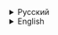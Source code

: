 <details>
   <summary>Русский</summary>

# Политика конфиденциальности

Последнее обновление: [дата]

## Введение
Мы уважаем вашу конфиденциальность и стремимся защитить данные, которые могут быть собраны нашим Discord-ботом. Эта политика конфиденциальности описывает, какие данные собираются, как они используются и как мы защищаем вашу информацию.

---

## 1. Какие данные мы собираем?

### 1.1 Данные, предоставляемые пользователями
Когда вы взаимодействуете с ботом, мы можем получать следующие данные:
- **Публичные данные вашего Discord-аккаунта**: ваше имя пользователя, аватар и идентификатор пользователя (User ID).
- **Данные о сервере**: идентификаторы серверов (Server ID), текстовых и голосовых каналов, в которых используется бот.
- **Контент взаимодействий**: команды, которые вы отправляете боту, и параметры команд.

### 1.2 Автоматически собираемые данные
Бот может собирать технические данные для улучшения своей работы, включая:
- Статистику использования команд (например, частоту вызова команд).
- Информацию о сбоях или ошибках в работе.

---

## 2. Как мы используем собранные данные?

Мы используем данные для следующих целей:
- Обеспечение функциональности бота (например, воспроизведение музыки, управление очередью).
- Поддержание и улучшение производительности и стабильности бота.
- Предоставление технической поддержки при возникновении проблем.

---

## 3. Хранение данных

### 3.1 Временное хранение
Бот не сохраняет данные пользователей и серверов на постоянной основе. Информация, такая как список песен в очереди, хранится временно в памяти и удаляется после завершения работы бота или при его отключении.

### 3.2 Исключения
Если для функционирования бота потребуется временно хранить данные (например, для логов ошибок), они будут удалены в течение [укажите срок, например, 30 дней].

---

## 4. Раскрытие данных третьим лицам

Мы не передаём ваши данные третьим лицам, за исключением случаев:
- Если это требуется по закону.
- Если это необходимо для защиты наших прав или предотвращения незаконной деятельности.

---

## 5. Безопасность данных

Мы принимаем разумные меры для защиты данных, которые обрабатывает бот:
- Используем защищённые серверы и протоколы передачи данных.
- Минимизируем объём обрабатываемой информации.
- Обновляем зависимости и код бота для устранения уязвимостей.

---

## 6. Ваши права

Вы имеете право:
- Запросить удаление любых данных, собранных ботом, если они хранятся.
- Получить разъяснения относительно использования данных.

Для реализации этих прав свяжитесь с нами по указанным контактам.

---

## 7. Контакты

Если у вас есть вопросы по поводу политики конфиденциальности или работы бота, свяжитесь с нами:
- **Email**: [ваш_email@example.com]
- **Discord**: [ваше_имя_пользователя в Discord]

---

## 8. Изменения политики конфиденциальности

Мы оставляем за собой право изменять эту политику конфиденциальности. Все изменения будут опубликованы по следующему адресу: [вставьте ссылку на этот документ].

</details>

<details>
   <summary>English</summary>

# Privacy Policy

Last updated: [date]

## Introduction
We respect your privacy and are committed to protecting any data collected by our Discord bot. This privacy policy explains what data is collected, how it is used, and how we protect your information.

---

## 1. What data do we collect?

### 1.1 User-provided data
When you interact with the bot, we may collect the following data:
- **Public data from your Discord account**: your username, avatar, and user ID.
- **Server data**: server IDs, text, and voice channels where the bot is used.
- **Interaction content**: commands you send to the bot and command parameters.

### 1.2 Automatically collected data
The bot may collect technical data to improve its performance, including:
- Command usage statistics (e.g., frequency of commands used).
- Information about crashes or errors.

---

## 2. How do we use the collected data?

We use the data for the following purposes:
- To ensure the functionality of the bot (e.g., playing music, managing queues).
- To maintain and improve the bot’s performance and stability.
- To provide technical support in case of issues.

---

## 3. Data storage

### 3.1 Temporary storage
The bot does not store user or server data permanently. Information such as the song queue is stored temporarily in memory and is cleared when the bot stops or disconnects.

### 3.2 Exceptions
If temporary storage of data (e.g., error logs) is required for the bot's functionality, it will be deleted within [specify a timeframe, e.g., 30 days].

---

## 4. Data sharing with third parties

We do not share your data with third parties, except in the following cases:
- When required by law.
- When necessary to protect our rights or prevent unlawful activity.

---

## 5. Data security

We take reasonable measures to protect the data processed by the bot:
- Using secure servers and transmission protocols.
- Minimizing the amount of processed data.
- Keeping dependencies and the bot’s code up to date to eliminate vulnerabilities.

---

## 6. Your rights

You have the right to:
- Request the deletion of any data collected by the bot if stored.
- Receive clarification on how your data is used.

To exercise these rights, please contact us using the details below.

---

## 7. Contact

If you have any questions about the privacy policy or the bot's functionality, contact us:
- **Email**: [your_email@example.com]
- **Discord**: [your Discord username]

---

## 8. Changes to the Privacy Policy

We reserve the right to modify this privacy policy. All changes will be published at the following address: [insert

